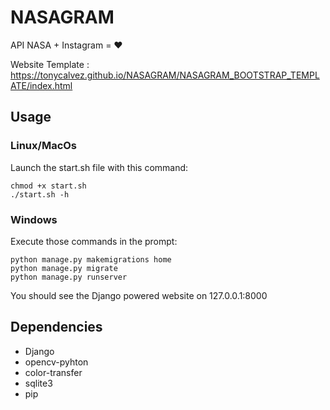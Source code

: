 # NASAGRAM
API NASA + Instagram = ❤️

Website Template : https://tonycalvez.github.io/NASAGRAM/NASAGRAM_BOOTSTRAP_TEMPLATE/index.html

## Usage
### Linux/MacOs
Launch the start.sh file with this command:
~~~
chmod +x start.sh
./start.sh -h
~~~
### Windows
Execute those commands in the prompt:
~~~
python manage.py makemigrations home
python manage.py migrate
python manage.py runserver
~~~

You should see the Django powered website on 127.0.0.1:8000

## Dependencies
  * Django
  * opencv-pyhton
  * color-transfer
  * sqlite3
  * pip

